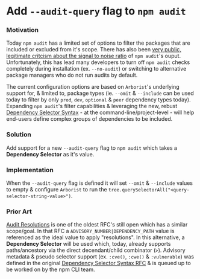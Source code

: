 # Add `--audit-query` flag to `npm audit`

### Motivation

Today `npm audit` has a limited set of options to filter the packages that are included or excluded from it's scope. There has also been [very public, legitimate critcism about the signal to noise ratio](https://overreacted.io/npm-audit-broken-by-design/) of `npm audit`'s ouput. Unfortunately, this has lead many developers to turn off `npm audit` checks completely during installation (ex. `--no-audit`) or switching to alternative package managers who do not run audits by default. 

The current configuration options are based on `Arborist`'s underlying  support for, & limited to, package types (ie. `--omit` & `--include` can be used today to filter by only `prod`, `dev`, `optional` & `peer` dependency types today). Expanding `npm audit`'s filter capabilities & leveraging the new, rebust [Dependency Selector Syntax](https://docs.npmjs.com/cli/v8/using-npm/dependency-selectors) - at the command-line/project-level - will help end-users define complex groups of dependencies to be included.

### Solution

Add support for a new `--audit-query` flag to `npm audit` which takes a **Dependency Selector** as it's value. 

### Implementation

When the `--audit-query` flag is defined it will set `--omit` & `--include` values to empty & configure `Arborist` to run the `tree.querySelectorAll("<query-selector-string-value>")`.

### Prior Art

[Audit Resolutions](https://github.com/npm/rfcs/blob/f333557af40beecf49d60d222599f02e5f0947fc/accepted/0003-interactive-audit-resolver.md) is one of the oldest RFC's still open which has a similar scope/goal. In that RFC a `ADVISORY_NUMBER|DEPENDENCY_PATH` value is referenced as the ideal value to apply "resolutions". In this alternative, a **Dependency Selector** will be used which, today, already supports paths/ancestory via the direct decendant/child combinator (`>`). Advisory metadata & pseudo selector support (ex. `:cve()`, `:cwe()` & `:vulnerable`) was defined in the original [Dependency Selector Syntax RFC](https://github.com/npm/rfcs/blob/3d5b2130504139bdc8a3b599923aa07d2ff79c96/accepted/0000-dependency-selector-syntax.md) & is queued up to be worked on by the npm CLI team.
